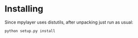 # Installing #

Since mpylayer uses distutils, after unpacking just run as usual:

```
python setup.py install
```